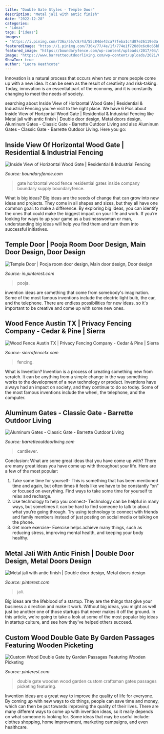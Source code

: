 ```yaml
---
title: "Double Gate Styles - Temple Door"
description: "Metal jali with antic finish"
date: "2022-12-28"
categories:
- "ideas"
tags: ["ideas"]
images:
- "https://i.pinimg.com/736x/55/c8/4d/55c84de43ca77feba1c4d87e26119e3a.jpg"
featuredImage: "https://i.pinimg.com/736x/77/4e/1f/774e1f720d0c6c0c65bb1da67a0a3cf6.jpg"
featured_image: "https://boundaryfence.com/wp-content/uploads/2017/04/inside-view-of-horizontal-gate-e1507052645945.jpg"
image: "https://www.barretteoutdoorliving.com/wp-content/uploads/2021/06/Cantilever_Gates_Black_Scene_4.jpg"
ShowToc: true
author: "Leora Heathcote"
---
```



Innovation is a natural process that occurs when two or more people come up with a new idea. It can be seen as the result of creativity and risk-taking. Today, innovation is an essential part of the economy, and it is constantly changing to meet the needs of society.

	

		
searching about Inside View of Horizontal Wood Gate | Residential &amp; Industrial Fencing you've visit to the right place. We have 6 Pics about Inside View of Horizontal Wood Gate | Residential &amp; Industrial Fencing like Metal jali with antic finish | Double door design, Metal doors design, Aluminum Gates - Classic Gate - Barrette Outdoor Living and also Aluminum Gates - Classic Gate - Barrette Outdoor Living. Here you go:
		
    
## Inside View Of Horizontal Wood Gate | Residential &amp; Industrial Fencing

<img loading=lazy src="https://boundaryfence.com/wp-content/uploads/2017/04/inside-view-of-horizontal-gate-e1507052645945.jpg" onerror="this.onerror=null;this.src='https://tse4.mm.bing.net/th?id=OIP.8Es4ZKB_nXauB_pYy0juRQHaJ4&amp;pid=15.1';" alt="Inside View of Horizontal Wood Gate | Residential &amp; Industrial Fencing">

_Source: boundaryfence.com_

>gate horizontal wood fence residential gates inside company boundary supply boundaryfence. 

	

What is big ideas?
Big ideas are the seeds of change that can grow into new ideas and projects. They come in all shapes and sizes, but they all have one common goal: to make a difference. By exploring big ideas, you can identify the ones that could make the biggest impact on your life and work. If you’re looking for ways to up your game as a businesswoman or man, understanding big ideas will help you find them and turn them into successful initiatives.

    
## Temple Door | Pooja Room Door Design, Main Door Design, Door Design

<img loading=lazy src="https://i.pinimg.com/originals/07/3c/a9/073ca99c374b9710fa7833310de74e24.jpg" onerror="this.onerror=null;this.src='https://tse2.mm.bing.net/th?id=OIP.HrFMCQbDpv1HNOfwwl_cxgAAAA&amp;pid=15.1';" alt="Temple Door | Pooja room door design, Main door design, Door design">

_Source: in.pinterest.com_

>pooja. 

	

invention ideas are something that come from somebody's imagination. Some of the most famous inventions include the electric light bulb, the car, and the telephone. There are endless possibilities for new ideas, so it's important to be creative and come up with some new ones.

    
## Wood Fence Austin TX | Privacy Fencing Company - Cedar &amp; Pine | Sierra

<img loading=lazy src="https://sierrafencetx.com/wp-content/uploads/2012/10/Steel-double-gate-frame1.jpg" onerror="this.onerror=null;this.src='https://tse1.mm.bing.net/th?id=OIP.bR7-kiFyb8nVgyhhYY3u2AHaEQ&amp;pid=15.1';" alt="Wood Fence Austin TX | Privacy Fencing Company - Cedar &amp; Pine | Sierra">

_Source: sierrafencetx.com_

>fencing. 

	

What is Invention?
Invention is a process of creating something new from scratch. It can be anything from a simple change in the way something works to the development of a new technology or product. Inventions have always had an impact on society, and they continue to do so today. Some of the most famous inventions include the wheel, the telephone, and the computer.

    
## Aluminum Gates - Classic Gate - Barrette Outdoor Living

<img loading=lazy src="https://www.barretteoutdoorliving.com/wp-content/uploads/2021/06/Cantilever_Gates_Black_Scene_4.jpg" onerror="this.onerror=null;this.src='https://tse2.mm.bing.net/th?id=OIP.o854oTOmstEMUiq2qLPWJQHaET&amp;pid=15.1';" alt="Aluminum Gates - Classic Gate - Barrette Outdoor Living">

_Source: barretteoutdoorliving.com_

>cantilever. 

	

Conclusion: What are some great ideas that you have come up with?
There are many great ideas you have come up with throughout your life. Here are a few of the most popular: 
1. Take some time for yourself- This is something that has been mentioned time and again, but often times it feels like we have to be constantly “on” or focused on everything. Find ways to take some time for yourself to relax and recharge. 
2. Use technology to help you connect- Technology can be helpful in many ways, but sometimes it can be hard to find someone to talk to about what you’re going through. Try using technology to connect with friends and family members instead of just posting on social media or talking on the phone. 
3. Get more exercise- Exercise helps achieve many things, such as reducing stress, improving mental health, and keeping your body healthy.

    
## Metal Jali With Antic Finish | Double Door Design, Metal Doors Design

<img loading=lazy src="https://i.pinimg.com/736x/77/4e/1f/774e1f720d0c6c0c65bb1da67a0a3cf6.jpg" onerror="this.onerror=null;this.src='https://tse3.mm.bing.net/th?id=OIP.iWwhmUoh2kd8QWVuStkTFgHaJ3&amp;pid=15.1';" alt="Metal jali with antic finish | Double door design, Metal doors design">

_Source: pinterest.com_

>jali. 

	

Big ideas are the lifeblood of a startup. They are the things that give your business a direction and make it work. Without big ideas, you might as well just be another one of those startups that never makes it off the ground. In this article, we're going to take a look at some of the most popular big ideas in startup culture, and see how they've helped others succeed.

    
## Custom Wood Double Gate By Garden Passages Featuring Wooden Picketing

<img loading=lazy src="https://i.pinimg.com/736x/55/c8/4d/55c84de43ca77feba1c4d87e26119e3a.jpg" onerror="this.onerror=null;this.src='https://tse3.mm.bing.net/th?id=OIP.NCoqCrQDLoHTs9nMoYHN1gHaJ3&amp;pid=15.1';" alt="Custom Wood Double Gate by Garden Passages Featuring Wooden Picketing">

_Source: pinterest.com_

>double gate wooden wood garden custom craftsman gates passages picketing featuring. 

	

Invention ideas are a great way to improve the quality of life for everyone. By coming up with new ways to do things, people can save time and money, which can then be put towards improving the quality of their lives. There are many different ways to come up with invention ideas, so it really depends on what someone is looking for. Some ideas that may be useful include: clothes shopping, home improvement, marketing campaigns, and even healthcare.

